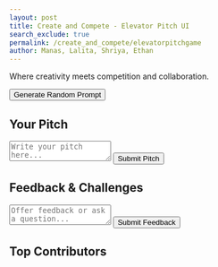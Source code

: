 ```yaml
---
layout: post 
title: Create and Compete - Elevator Pitch UI
search_exclude: true
permalink: /create_and_compete/elevatorpitchgame
author: Manas, Lalita, Shriya, Ethan
---
```


<p>Where creativity meets competition and collaboration.</p>
<button id="generate-prompt">Generate Random Prompt</button>
<div id="prompt-display"></div>

<section id="pitch-section">
    <h2>Your Pitch</h2>
    <textarea id="pitch-input" placeholder="Write your pitch here..."></textarea>
    <button id="submit-pitch">Submit Pitch</button>
    <div id="pitch-display"></div>
</section>

<section id="feedback-section">
    <h2>Feedback & Challenges</h2>
    <textarea id="feedback-input" placeholder="Offer feedback or ask a question..."></textarea>
    <button id="submit-feedback">Submit Feedback</button>
    <div id="feedback-display"></div>
</section>

<section id="leaderboard-section">
    <h2>Top Contributors</h2>
    <ul id="leaderboard"></ul>
</section>

<!-- Feedback Modal -->
<div id="feedback-modal" class="modal">
    <div class="modal-content">
        <span class="close-button">&times;</span>
        <h2>Feedback Submitted!</h2>
        <p>Your feedback has been submitted successfully.</p>
    </div>
</div>

<!-- Styles for modal -->
<style>
.modal {
    display: none;
    position: fixed;
    z-index: 1;
    left: 0;
    top: 0;
    width: 100%;
    height: 100%;
    overflow: auto;
    background-color: rgb(0,0,0);
    background-color: rgba(0,0,0,0.4);
}

.modal-content {
    background-color: #fefefe;
    margin: 15% auto;
    padding: 20px;
    border: 1px solid #888;
    width: 80%;
}

.close-button {
    color: #aaa;
    float: right;
    font-size: 28px;
    font-weight: bold;
}
</style>

<link rel="stylesheet" href="{{site.baseurl}}/navigation/create_and_compete/style.css">
<script src="{{site.baseurl}}/navigation/create_and_compete/script.js"></script>